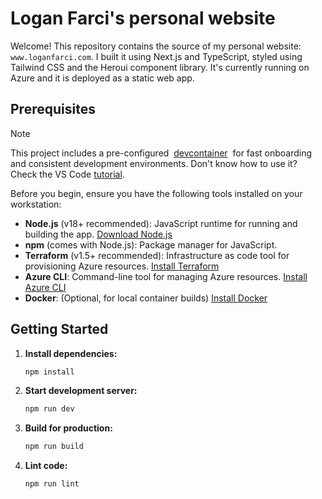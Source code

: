 # Logan Farci's personal website

Welcome! This repository contains the source of my personal website: `www.loganfarci.com`. I built it using Next.js and TypeScript, styled using Tailwind CSS and the Heroui component library. It's currently running on Azure and it is deployed as a static web app.

## Prerequisites

> [!NOTE]
>
> This project includes a pre-configured  [devcontainer](https://containers.dev/)  for fast onboarding and consistent development environments. Don't know how to use it? Check the VS Code [tutorial](https://code.visualstudio.com/docs/devcontainers/tutorial).

Before you begin, ensure you have the following tools installed on your workstation:

- **Node.js** (v18+ recommended): JavaScript runtime for running and building the app. [Download Node.js](https://nodejs.org/)
- **npm** (comes with Node.js): Package manager for JavaScript.
- **Terraform** (v1.5+ recommended): Infrastructure as code tool for provisioning Azure resources. [Install Terraform](https://developer.hashicorp.com/terraform/tutorials/aws-get-started/install-cli)
- **Azure CLI**: Command-line tool for managing Azure resources. [Install Azure CLI](https://learn.microsoft.com/en-us/cli/azure/install-azure-cli)
- **Docker**: (Optional, for local container builds) [Install Docker](https://www.docker.com/get-started/)

## Getting Started

1. **Install dependencies:**

   ```bash
   npm install
   ```

2. **Start development server:**

   ```bash
   npm run dev
   ```

3. **Build for production:**

   ```bash
   npm run build
   ```

4. **Lint code:**

   ```bash
   npm run lint
   ```
